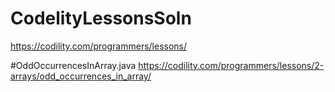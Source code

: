 # CodelityLessonsSoln
https://codility.com/programmers/lessons/

#OddOccurrencesInArray.java
https://codility.com/programmers/lessons/2-arrays/odd_occurrences_in_array/
